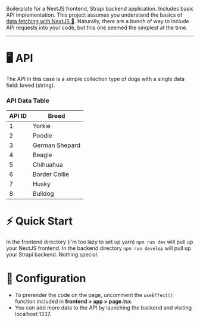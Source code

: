 
Boilerplate for a NextJS frontend, Strapi backend application. Includes basic API implementation. This project assumes you understand the basics of [data fetching with NextJS 🔗](https://nextjs.org/docs/app/building-your-application/data-fetching). Naturally, there are a bunch of way to include API requests into your code, but this one seemed the simplest at the time. 

---

# 🖥️ API

The API in this case is a simple collection type of dogs with a single data field: breed (string). 

### API Data Table
| API ID       | Breed |
| ----------- | ----------- |
| 1      | Yorkie       |
| 2   | Poodle        |
| 3   | German Shepard        |
| 4   | Beagle        |
| 5   | Chihuahua        |
| 6   | Border Collie        |
| 7   | Husky        |
| 8   | Bulldog        |

# ⚡ Quick Start
In the frontend directory (i'm too lazy to set up yarn) `npm run dev` will pull up your NextJS frontend. In the backend directory `npm run develop` will pull up your Strapi backend. Nothing special. 

# 🔨 Configuration 
- To prerender the code on the page, uncomment the `useEffect()` function included in **frontend > app > page.tsx**.
- You can add more data to the API by launching the backend and visiting localhost:1337. 

